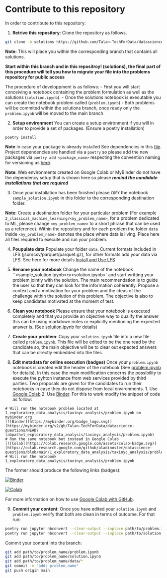# Contribute to this repository

In order to contribute to this repository: 

1. **Retrive this repository**: Clone the repository as follows.

```bash
git clone -b solutions https://github.com/Talan-TechForData/datascience-solutions.git && cd datascience-solutions
```

**Note:** This will place you within the corresponding branch that contains all solutions. 

**Start within this branch and in this repositroy! (solutions), the final part of this procedure will tell you how to migrate your file into the problems repository for public access**

The procedure of developpment is as follows:
    - First you will start conceiving a notebook containing the problem formulation as well as the solutions (`solution.ipynb`).
    - Once the solutions notebook is executable you can create the notebook problem called (`problem.ipynb`)
    - Both problems will be commited within the solutions branch, once ready only the `problem.ipynb` will be moved to the main branch

2. **Setup environment** You can create a setup environment if you will in order to provide a set of packages. (Ensure a poetry installation)

```
poetry install
```

**Note** In case your package is already installed See dependencies in this [file](../pyproject.toml). Project dependencies are handled via a `poetry` so please add the new packages via `poetry add <package_name>` respecting the convention naming for versioning as [here](https://python-poetry.org/docs/dependency-specification/).

**Note**: Web environments created on Google Colab or MyBinder do not have the dependency setup that is shown here so please ***remind the candidate installations that are required***

3. Once your installation has been finished please `COPY` the notebook `sample_solution.ipynb` in this folder to the corresponding destination folder.

**Note**: Create a destination folder for your particular problem (For example `2_classical_machine_learning/<my_problem_name>`, for a problem dedicated to ML, please change `<my_problem_name>` to a short phrase that can be used as a reference). Within the repository and for each problem the folder `data` inside `<my_problem_name>` denotes the place where data is living. Place here all files required to execute and run your problem.

4. **Poupulate data** Populate your folder `data`. Current formats included in LFS (json/csv/parquet/parquet.gz), for other formats add your data via LFS. See here for more details [Install and Use LFS](https://git-lfs.com)

5. **Rename your notebook** Change the name of the notebook ``<sample_solution.ipynb>` to `<solution.ipynb>` and start writting your problem jointly with the solution. The main recommendation is to guide the user so that they can look for the information coherently. Propose a context and a motivation for your problem and the ideas of the challenge within the solution of this problem. The objective is also to keep candidates motivated at the moment of test.

6. **Clean you notebook** Please ensure that your notebook is executed completely and that you provide an objective way to qualify the answer this can be using markdown notes or explicitly mentioning the expected answer is. (See [solution.ipynb](sample_solution.ipynb) for details)

7. **Create your problem**: Copy your `solution.ipynb` file into a new file called `problem.ipynb`. This file will be edited to be the one read by the candidate so, the main objective will be to clear out expected answers that can be directly embedded into the files.

8. **Edit metadata for online execution (badges)** Once your `problem.ipynb` notebook is created edit the header of the notebook (See [problem.ipynb](sample_problem.ipynb) for details). In this case the main modification concerns the possibility to execute the pyhton instance from web services provided by third parties. Two proposals are given for the candidates to run their notebooks in case they do not dispose from local environments. 1. Use [Google Colab](colab.research.google.com/) 2. Use [Binder](http://mybinder.org). For this to work modify the snippet of code as follow: 

```
# Will run the notebook problem located at 1_exploratory_data_analysis/taxinyc_analysis/problem.ipynb on mybinder.org
[![Binder](https://mybinder.org/badge_logo.svg)](https://mybinder.org/v2/gh/Talan-TechForData/datascience-questions/HEAD?labpath=1_exploratory_data_analysis/taxinyc_analysis/problem.ipynb) 
# Run the same notebook but instead in Google Colab
[![Colab](https://colab.research.google.com/assets/colab-badge.svg)](https://colab.research.google.com/github/aladinoster/datascience-questions/blob/main/1_exploratory_data_analysis/taxinyc_analysis/problem.ipynb) # Will run the notebook 1_exploratory_data_analysis/taxinyc_analysis/problem.ipynb
```

The former should produce the following links (badges):

[![Binder](https://mybinder.org/badge_logo.svg)](https://mybinder.org/v2/gh/Talan-TechForData/datascience-questions/HEAD?labpath=1_exploratory_data_analysis/taxinyc_analysis/problem.ipynb) 

[![Colab](https://colab.research.google.com/assets/colab-badge.svg)](https://colab.research.google.com/github/aladinoster/datascience-questions/blob/main/1_exploratory_data_analysis/taxinyc_analysis/problem.ipynb)


For more information on how to use [Google Colab with GitHub](https://colab.research.google.com/github/googlecolab/colabtools/blob/master/notebooks/colab-github-demo.ipynb).

9. **Commit your content**: Once you have edited your `solution.ipynb` and `problem.ipynb` verify that both are clean in terms of outcome. For that run: 

```bash
poetry run jupyter nbconvert --clear-output --inplace path/to/problem.ipynb
poetry run jupyter nbconvert --clear-output --inplace path/to/solution.ipynb
```

Commit your content into the branch:

```bash
git add path/to/problem_name/problem.ipynb
git add path/to/problem_name/solution.ipynb
git add path/to/problem_name/data/*
git commit -m "add: problem_name"
git push origin main
```
